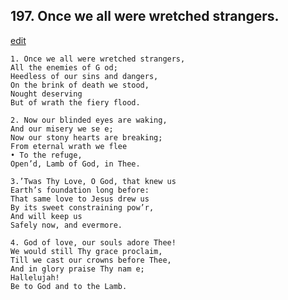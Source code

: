 
## 197.  Once we all were wretched strangers.
[edit](https://docs.google.com/document/d/1rItc8YXJLRwoxBK%2DbgqdWxUcAhOoVWrJ/edit?mode=html)



    1. Once we all were wretched strangers,
    All the enemies of G od;
    Heedless of our sins and dangers,
    On the brink of death we stood, 
    Nought deserving 
    But of wrath the fiery flood.

    2. Now our blinded eyes are waking,
    And our misery we se e;
    Now our stony hearts are breaking; 
    From eternal wrath we flee 
    • To the refuge,
    Open’d, Lamb of God, in Thee.

    3.’Twas Thy Love, O God, that knew us
    Earth’s foundation long before:
    That same love to Jesus drew us 
    By its sweet constraining pow’r, 
    And will keep us 
    Safely now, and evermore.

    4. God of love, our souls adore Thee!
    We would still Thy grace proclaim, 
    Till we cast our crowns before Thee, 
    And in glory praise Thy nam e; 
    Hallelujah!
    Be to God and to the Lamb.
